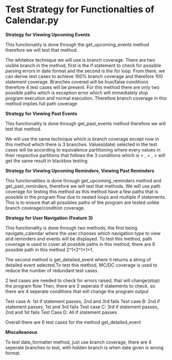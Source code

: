 # Test Strategy for Functionalties of Calendar.py

**Strategy for Viewing Upcoming Events**

This functionality is done through the get_upcoming_events method therefore we will test that method.

The whitebox technique we will use is branch coverage. There are two visible branch in the method, first is the if statement to check for possible parsing errors in date format and the second is the for loop. From there, we can derive test cases to achieve 100% branch coverage and therefore 100 statement coverage. Branches covered will be true/false conditions therefore 4 test cases will be present. For this method there are only two possible paths which is exception error which will immediately stop program execution and normal execution. Therefore branch coverage in this method implies full path coverage

**Strategy for Viewing Past Events**

This functionality is done through get_past_events method therefore we will test that method.

We will use the same technique which is branch coverage except now in this method which there is 3 branches. Values(date) selected in the test cases will be according to equivalence partitioning where every values in their respective partitions that follows the 3 conditions which is < , = , > will get the same result in blackbox testing. 

**Strategy for Viewing Upcoming Reminders, Viewing Past Reminders**

This functionalities is done through get_upcoming_reminders method and get_past_reminders, therefore we will test that methods. We will use path coverage for testing this method as this method have a few paths that is possible in the program flow due to nested loops and multiple if statements. This is to ensure that all possibles paths of the program are tested unlike branch coverage/condition coverage.

**Strategy for User Navigation (Feature 3)**

This functionality is done through two methods, the first being navigate_calendar where the user chooses which navigation type to view and reminders and events will be displayed. To test this method, path coverage is used to cover all possible paths in this method, there are 6 possible path in this method 2^1+2^1+1+1.

The second method is get_detailed_event where it returns a string of detailed event selected.To test this method, MC/DC coverage is used to reduce the number of redundant test cases.

2 test cases are needed to check for errors raised, that will change(stop) the program flow
Then, there are 3 seperate if statements to check, so there are 4 seperate conditions that will change the program output

Test case A: 1st if statement passes, 2nd and 3rd fails
Test case B: 2nd if statement passes, 1st and 3rd fails
Test case C: 3rd if statement passes, 2nd and 1st fails
Test Case D: All if statement passes

Overall there are 6 test cases for the method get_detailed_event


**Miscalleanous**

To test date_formatter method, just use branch coverage, there are 4 seperate branches to test, with hidden branch is when date given is wrong format.


